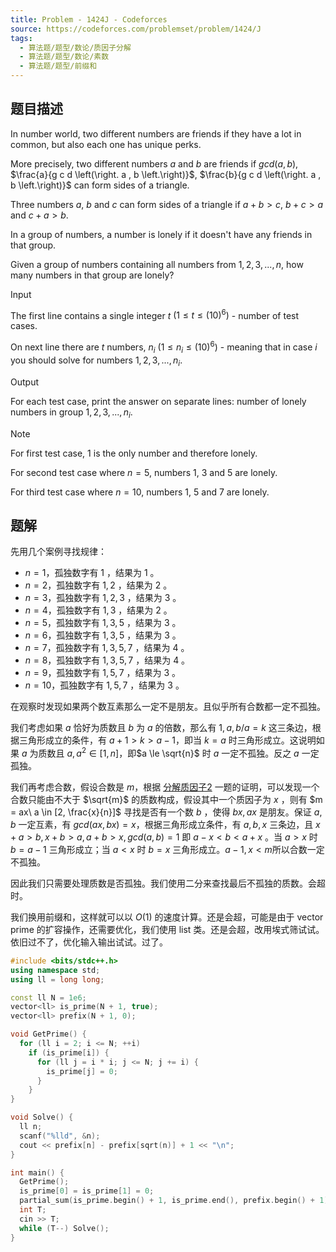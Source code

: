 ```yaml
---
title: Problem - 1424J - Codeforces
source: https://codeforces.com/problemset/problem/1424/J
tags:
  - 算法题/题型/数论/质因子分解
  - 算法题/题型/数论/素数
  - 算法题/题型/前缀和 
---
```


## 题目描述
In number world, two different numbers are friends if they have a lot in common, but also each one has unique perks.

More precisely, two different numbers $a$ and $b$ are friends if $g c d \left(\right. a , b \left.\right)$, $\frac{a}{g c d \left(\right. a , b \left.\right)}$, $\frac{b}{g c d \left(\right. a , b \left.\right)}$ can form sides of a triangle.

Three numbers $a$, $b$ and $c$ can form sides of a triangle if $a + b > c$, $b + c > a$ and $c + a > b$.

In a group of numbers, a number is lonely if it doesn't have any friends in that group.

Given a group of numbers containing all numbers from $1 , 2 , 3 , . . . , n$, how many numbers in that group are lonely?

Input

The first line contains a single integer $t$ $\left(\right. 1 \leq t \leq \left(10\right)^{6} \left.\right)$ - number of test cases.

On next line there are $t$ numbers, $n_{i}$ $\left(\right. 1 \leq n_{i} \leq \left(10\right)^{6} \left.\right)$ - meaning that in case $i$ you should solve for numbers $1 , 2 , 3 , . . . , n_{i}$.

Output

For each test case, print the answer on separate lines: number of lonely numbers in group $1 , 2 , 3 , . . . , n_{i}$.

Note

For first test case, $1$ is the only number and therefore lonely.

For second test case where $n = 5$, numbers $1$, $3$ and $5$ are lonely.

For third test case where $n = 10$, numbers $1$, $5$ and $7$ are lonely.

## 题解
先用几个案例寻找规律：
- $n = 1$，孤独数字有 $1$ ，结果为 $1$ 。
- $n = 2$，孤独数字有 $1, 2$ ，结果为 $2$ 。
- $n = 3$，孤独数字有 $1, 2, 3$ ，结果为 $3$ 。
- $n = 4$，孤独数字有 $1, 3$ ，结果为 $2$ 。
- $n = 5$，孤独数字有 $1, 3, 5$ ，结果为 $3$ 。
- $n = 6$，孤独数字有 $1, 3, 5$ ，结果为 $3$ 。
- $n = 7$，孤独数字有 $1, 3, 5, 7$ ，结果为 $4$ 。
- $n = 8$，孤独数字有 $1, 3, 5, 7$ ，结果为 $4$ 。
- $n = 9$，孤独数字有 $1, 5, 7$ ，结果为 $3$ 。
- $n = 10$，孤独数字有 $1, 5, 7$ ，结果为 $3$ 。

在观察时发现如果两个数互素那么一定不是朋友。且似乎所有合数都一定不孤独。

我们考虑如果 $a$ 恰好为质数且 $b$ 为 $a$ 的倍数，那么有 $1, a, b / a = k$ 这三条边，根据三角形成立的条件，有 $a + 1 > k > a - 1$，即当 $k = a$ 时三角形成立。这说明如果 $a$ 为质数且 $a, a^2 \in [1, n]$，即$a \le \sqrt{n}$ 时 $a$ 一定不孤独。反之 $a$ 一定孤独。

我们再考虑合数，假设合数是 $m$，根据 [分解质因子2](B3715_分解质因子2.md) 一题的证明，可以发现一个合数只能由不大于 $\sqrt{m}$ 的质数构成，假设其中一个质因子为 $x$ ，则有 $m = ax\ a \in [2, \frac{x}{n}]$ 寻找是否有一个数 $b$ ，使得 $bx, ax$ 是朋友。保证 $a, b$ 一定互素，有 $gcd(ax, bx) = x$，根据三角形成立条件，有 $a, b, x$ 三条边，且 $x + a > b, x + b > a, a + b > x, gcd(a, b) = 1$ 即 $a - x < b < a + x$ 。当 $a > x$ 时 $b = a - 1$ 三角形成立；当 $a < x$ 时 $b = x$ 三角形成立。$a - 1, x < m$所以合数一定不孤独。

因此我们只需要处理质数是否孤独。我们使用二分来查找最后不孤独的质数。会超时。

我们换用前缀和，这样就可以以 $O(1)$ 的速度计算。还是会超，可能是由于 vector<ll> prime 的扩容操作，还需要优化，我们使用 list 类。还是会超，改用埃式筛试试。依旧过不了，优化输入输出试试。过了。

```cpp
#include <bits/stdc++.h>
using namespace std;
using ll = long long;

const ll N = 1e6;
vector<ll> is_prime(N + 1, true);
vector<ll> prefix(N + 1, 0);

void GetPrime() {
  for (ll i = 2; i <= N; ++i)
    if (is_prime[i]) {
      for (ll j = i * i; j <= N; j += i) {
        is_prime[j] = 0;
      }
    }
}

void Solve() {
  ll n;
  scanf("%lld", &n);
  cout << prefix[n] - prefix[sqrt(n)] + 1 << "\n";
}

int main() {
  GetPrime();
  is_prime[0] = is_prime[1] = 0;
  partial_sum(is_prime.begin() + 1, is_prime.end(), prefix.begin() + 1);
  int T;
  cin >> T;
  while (T--) Solve();
}
```